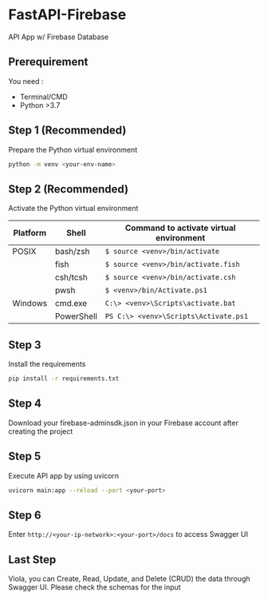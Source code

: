 # FastAPI-Firebase
API App w/ Firebase Database

## Prerequirement
You need :
- Terminal/CMD
- Python >3.7

## Step 1 (Recommended)
Prepare the Python virtual environment 
```bash
python -m venv <your-env-name>
```
## Step 2 (Recommended)
Activate the Python virtual environment

| Platform | Shell      | Command to activate virtual environment          |
|----------|------------|------------------------------------------------|
| POSIX    | bash/zsh   | `$ source <venv>/bin/activate`                 |
|          | fish       | `$ source <venv>/bin/activate.fish`            |
|          | csh/tcsh   | `$ source <venv>/bin/activate.csh`             |
|          | pwsh       | `$ <venv>/bin/Activate.ps1`                    |
| Windows  | cmd.exe    | `C:\> <venv>\Scripts\activate.bat`              |
|          | PowerShell | `PS C:\> <venv>\Scripts\Activate.ps1`          |

## Step 3
Install the requirements
```bash
pip install -r requirements.txt
```

## Step 4
Download your firebase-adminsdk.json in your Firebase account after creating the project


## Step 5
Execute API app by using uvicorn
```bash
uvicorn main:app --reload --port <your-port>
```
## Step 6
Enter `http://<your-ip-network>:<your-port>/docs` to access Swagger UI

## Last Step
Viola, you can Create, Read, Update, and Delete (CRUD) the data through Swagger UI. Please check the schemas for the input
